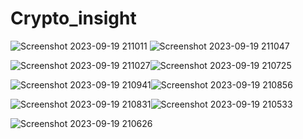 # Crypto_insight
![Screenshot 2023-09-19 211011](https://github.com/BetullKircil/Crypto_insight/assets/92184238/8302ecda-d10d-42c5-924d-43bf183b89b1) ![Screenshot 2023-09-19 211047](https://github.com/BetullKircil/Crypto_insight/assets/92184238/0541dc20-dafc-4db1-b310-a8246a6b2324)

![Screenshot 2023-09-19 211027](https://github.com/BetullKircil/Crypto_insight/assets/92184238/b883d1d8-1d19-4cab-bdd3-66cd73c5a6a3)![Screenshot 2023-09-19 210725](https://github.com/BetullKircil/Crypto_insight/assets/92184238/971da513-b580-460f-b155-7d56ad4a3316)

![Screenshot 2023-09-19 210941](https://github.com/BetullKircil/Crypto_insight/assets/92184238/9497cffd-28bd-4628-8c41-fbda3cb1ece2)![Screenshot 2023-09-19 210856](https://github.com/BetullKircil/Crypto_insight/assets/92184238/42e55cbc-65b3-4bda-a12c-7d95afa6c3cb)

![Screenshot 2023-09-19 210831](https://github.com/BetullKircil/Crypto_insight/assets/92184238/f68d01c2-165f-49e1-890a-8b629ad63d9e)![Screenshot 2023-09-19 210533](https://github.com/BetullKircil/Crypto_insight/assets/92184238/135b3e74-bc52-4c6d-9740-5823ae9a7998)

![Screenshot 2023-09-19 210626](https://github.com/BetullKircil/Crypto_insight/assets/92184238/11a128ad-1adb-41fb-a64c-d16596906678)



